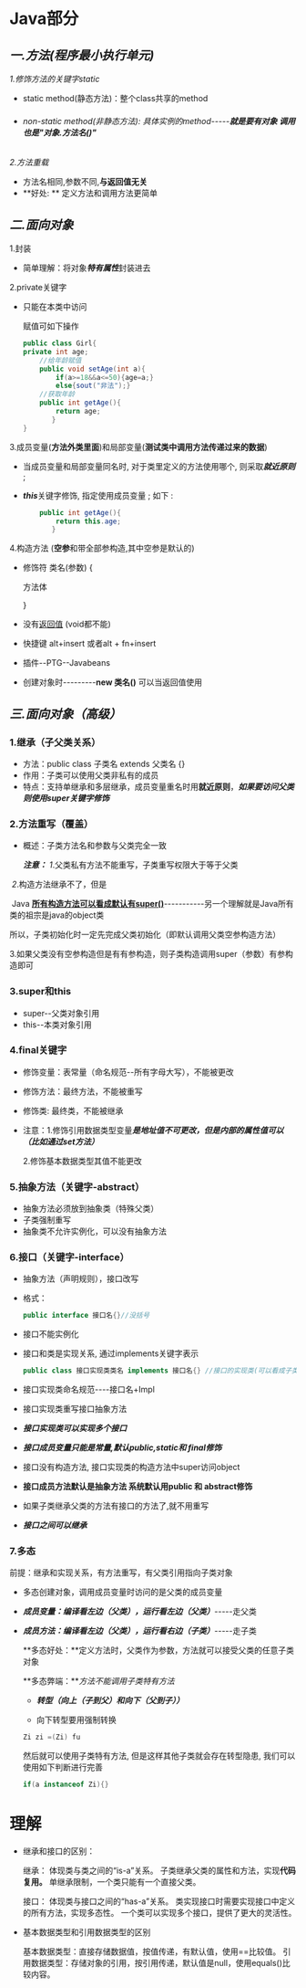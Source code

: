 # Java部分

## ***一.方法(程序最小执行单元)***

*1.修饰方法的关键字static*

- static method(静态方法)：整个class共享的method
- ###### non-static method(非静态方法): 具体实例的method-----***就是要有对象  调用也是"对象.方法名()"***

*2.方法重载*

- 方法名相同,参数不同,**与返回值无关**
- **好处: ** 定义方法和调用方法更简单




## ***二.面向对象***

1.封装

- 简单理解：将对象***特有属性***封装进去

2.private关键字

- 只能在本类中访问

  赋值可如下操作

  ```java
  public class Girl{
  private int age;
      //给年龄赋值
      public void setAge(int a){
          if(a>=18&&a<=50){age=a;}
          else{sout("非法");}
      //获取年龄
      public int getAge(){
          return age;
         }
  }
  ```

3.成员变量(**方法外类里面**)和局部变量(**测试类中调用方法传递过来的数据**)

- 当成员变量和局部变量同名时, 对于类里定义的方法使用哪个, 则采取***就近原则*** ;

- ***this***关键字修饰, 指定使用成员变量 ; 如下 :

  ```java
      public int getAge(){
          return this.age;
         }
  ```

4.构造方法 (**空参**和带全部参构造,其中空参是默认的)

- 修饰符 类名(参数) {

  方法体

  }

- 没有<u>返回值</u> (void都不能)

- 快捷键 alt+insert 或者alt + fn+insert

- 插件--PTG--Javabeans

- 创建对象时---------**new 类名()** 可以当返回值使用

## ***三.面向对象（高级）***

### 1.继承（子父类关系）

- 方法：public class 子类名 extends 父类名 {}
- 作用：子类可以使用父类非私有的成员
- 特点：支持单继承和多层继承，成员变量重名时用**就近原则**，***如果要访问父类则使用super关键字修饰***

### 2.方法重写（覆盖）

- 概述：子类方法名和参数与父类完全一致

  

  ***注意：*** *1*.父类私有方法不能重写，子类重写权限大于等于父类   

​                  *2*.构造方法继承不了，但是

​                  Java  **<u>所有构造方法可以看成默认有super()</u>**-----------另一个理解就是Java所有类的祖宗是java的object类

​                  所以，子类初始化时一定先完成父类初始化（即默认调用父类空参构造方法）

​                  3.如果父类没有空参构造但是有有参构造，则子类构造调用super（参数）有参构造即可

### 3.super和this

- super--父类对象引用
- this--本类对象引用

### 4.final关键字

- 修饰变量：表常量（命名规范--所有字母大写），不能被更改

- 修饰方法：最终方法，不能被重写

- 修饰类:  最终类，不能被继承

- 注意：1.修饰引用数据类型变量***是地址值不可更改，但是内部的属性值可以（比如通过set方法）***

  2.修饰基本数据类型其值不能更改

### 5.抽象方法（关键字-abstract）

* 抽象方法必须放到抽象类（特殊父类）
* 子类强制重写
* 抽象类不允许实例化，可以没有抽象方法

### 6.接口（关键字-interface）

- 抽象方法（声明规则），接口改写

- 格式： 

  ```java
  public interface 接口名{}//没括号
  ```

  

- 接口不能实例化

- 接口和类是实现关系, 通过implements关键字表示

  ```java
  public class 接口实现类类名 implements 接口名{} //接口的实现类(可以看成子类,包括继承力量)
  ```

- 接口实现类命名规范----接口名+Impl
- 接口实现类重写接口抽象方法
- ***接口实现类可以实现多个接口***
- ***接口成员变量只能是常量,默认public,static和 final修饰***
- 接口没有构造方法, 接口实现类的构造方法中super访问object
- **接口成员方法默认是抽象方法 系统默认用public 和 abstract修饰**
- 如果子类继承父类的方法有接口的方法了,就不用重写
- ***接口之间可以继承***

### 7.多态

前提：继承和实现关系，有方法重写，有父类引用指向子类对象

- 多态创建对象，调用成员变量时访问的是父类的成员变量

- ***成员变量：编译看左边（父类），运行看左边（父类）***-----走父类

- ***成员方法：编译看左边（父类），运行看右边（子类）***-----走子类

  **多态好处：**定义方法时，父类作为参数，方法就可以接受父类的任意子类对象

  **多态弊端：***方法不能调用子类特有方法*

  - ***转型（向上（子到父）和向下（父到子））***

  - 向下转型要用强制转换
  
  ```java
  Zi zi =(Zi) fu
  ```
  
  然后就可以使用子类特有方法, 但是这样其他子类就会存在转型隐患, 我们可以使用如下判断进行完善
  
  ```java
  if(a instanceof Zi){}
  ```
  

# 理解

- 继承和接口的区别：

  继承：
  体现类与类之间的“is-a”关系。
  子类继承父类的属性和方法，实现**代码复用。**
  单继承限制，一个类只能有一个直接父类。

  接口：
  体现类与接口之间的“has-a”关系。
  类实现接口时需要实现接口中定义的所有方法，实现多态性。
  一个类可以实现多个接口，提供了更大的灵活性。

- 基本数据类型和引用数据类型的区别

  基本数据类型：直接存储数据值，按值传递，有默认值，使用==比较值。
  引用数据类型：存储对象的引用，按引用传递，默认值是null，使用equals()比较内容。
